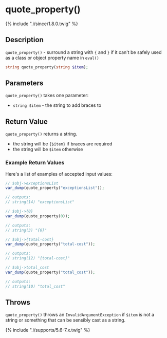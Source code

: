 # quote_property()

{% include ".i/since/1.8.0.twig" %}

## Description

`quote_property()` - surround a string with `{` and `}` if it can't be safely used as a class or object property name in `eval()`

```php
string quote_property(string $item);
```

## Parameters

`quote_property()` takes one parameter:

* `string $item` - the string to add braces to

## Return Value

`quote_property()` returns a string.

* the string will be `{$item}` if braces are required
* the string will be `$item` otherwise

### Example Return Values

Here's a list of examples of accepted input values:

```php
// $obj->exceptionsList
var_dump(quote_property("exceptionsList"));

// outputs:
// string(14) "exceptionsList"
```

```php
// $obj->{0}
var_dump(quote_property(0));

// outputs:
// string(3) "{0}"
```

```php
// $obj->{total-cost}
var_dump(quote_property("total-cost"));

// outputs:
// string(12) "{total-cost}"
```

```php
// $obj->total_cost
var_dump(quote_property("total_cost"));

// outputs:
// string(10) "total_cost"
```

## Throws

`quote_property()` throws an `InvalidArgumentException` if `$item` is not a string or something that can be sensibly cast as a string.

{% include ".i/supports/5.6-7.x.twig" %}
